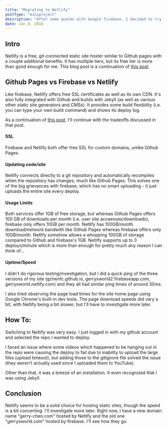 ```yaml
---
title: "Migrating to Netlify"
postType: "miniproject"
description: "After some qualms with Google firebase, I decided to try out my hand with Netlify"
date: Jan 8, 2018
---
```


## Intro
Netlify is a free, git-connected static site hoster similar to Github pages with a couple additional benefits.  It has multiple tiers, but its free tier is more than good enough for me.  This blog post is a continuation of [this post](/blog/2017-12-30a).

## Github Pages vs Firebase vs Netlify
Like firebase, Netlify offers free SSL certificates as well as its own CDN.  It's also fully integrated with Github and builds with Jekyll (as well as various other static site generators and CMSs).  It provides some build flexibility (i.e. you can type your own build command) and shows its deploy log.

As a continuation of [this post](/blog/2017-12-30a), I'll continue with the tradeoffs discussed in that post.

#### SSL
Firebase and Netlify both offer free SSL for custom domains, unlike Github Pages.
#### Updating code/site
Netlify connects directly to a git repository and automatically recompiles when the repository has changes, much like Github Pages.  This solves one of the big grievances with firebase, which has no smart uploading - it just uploads the entire site every deploy.
#### Usage Limits
Both services offer 1GB of free storage, but whereas Github Pages offers 100 GB of downloads per month (i.e. user site acceesses/downloads), firebase only offers 10GB per month.
Netlify has 100GB/month download/network bandwith like Github Pages whereas firebase offers only 10GB/month.  Netlify somehow allows a whopping 100GB of storage compared to Github and firebase's 1GB.  Netlify supports up to 3 deploys/minute which is more than enough for pretty much any reason I can think of...
#### Uptime/Speed
I didn't do rigorous testing/investigation, but I did a quick ping of the three versions of my site (gchenfc.github.io, gerrysworld2.firebaseapp.com, gerrysworld.netlify.com) and they all had similar ping times of around 30ms.

I also tried observing the page load times for the site home page using Google Chrome's built-in dev tools.  The page download speeds did vary a bit, with Netlify being a bit slower, but I'll have to investigate more later.

## How To:
Switching to Netlify was very easy.  I just logged in with my github account and selected the repo I wanted to deploy.

I faced an issue where some videos which happened to be hanging out in the repo were causing the deploy to fail due to inability to upload the large files (upload timeout), but adding those to the gitignore file solved the issue (they weren't actually used since I uploaded them to YouTube).

Other than that, it was a breeze of an installation.  It even recognized that I was using Jekyll.

## Conclusion
Netlify seems to be a solid choice for hosting static sites, though the speed is a bit concerting.  I'll investigate more later.  Right now, I have a new domain name "gerry-chen.com" hosted by Netlify and the old one "gerrysworld.com" hosted by firebase.  I'll see how they go.